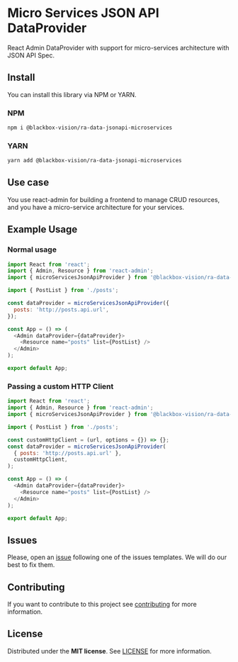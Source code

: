 # Micro Services JSON API DataProvider

React Admin DataProvider with support for micro-services architecture with JSON API Spec.

## Install

You can install this library via NPM or YARN.

### NPM

```bash
npm i @blackbox-vision/ra-data-jsonapi-microservices
```

### YARN

```bash
yarn add @blackbox-vision/ra-data-jsonapi-microservices
```

## Use case

You use react-admin for building a frontend to manage CRUD resources, and you have a micro-service architecture for your services.

## Example Usage

### Normal usage

```javascript
import React from 'react';
import { Admin, Resource } from 'react-admin';
import { microServicesJsonApiProvider } from '@blackbox-vision/ra-data-jsonapi-microservices';

import { PostList } from './posts';

const dataProvider = microServicesJsonApiProvider({
  posts: 'http://posts.api.url',
});

const App = () => (
  <Admin dataProvider={dataProvider}>
    <Resource name="posts" list={PostList} />
  </Admin>
);

export default App;
```

### Passing a custom HTTP Client

```javascript
import React from 'react';
import { Admin, Resource } from 'react-admin';
import { microServicesJsonApiProvider } from '@blackbox-vision/ra-data-jsonapi-microservices';

import { PostList } from './posts';

const customHttpClient = (url, options = {}) => {};
const dataProvider = microServicesJsonApiProvider(
  { posts: 'http://posts.api.url' },
  customHttpClient,
);

const App = () => (
  <Admin dataProvider={dataProvider}>
    <Resource name="posts" list={PostList} />
  </Admin>
);

export default App;
```

## Issues

Please, open an [issue](https://github.com/BlackBoxVision/ra-data-jsonapi-microservices/issues) following one of the issues templates. We will do our best to fix them.

## Contributing

If you want to contribute to this project see [contributing](https://github.com/BlackBoxVision/ra-data-jsonapi-microservices/blob/master/CONTRIBUTING.md) for more information.

## License

Distributed under the **MIT license**. See [LICENSE](https://github.com/BlackBoxVision/ra-data-jsonapi-microservices/blob/master/LICENSE) for more information.
